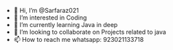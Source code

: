 - 👋 Hi, I’m @Sarfaraz021
- 👀 I’m interested in Coding
- 🌱 I’m currently learning Java in deep
- 💞️ I’m looking to collaborate on Projects related to java
- 📫 How to reach me whatsapp: 923021133718

<!---
Sarfaraz021/Sarfaraz021 is a ✨ special ✨ repository because its `README.md` (this file) appears on your GitHub profile.
You can click the Preview link to take a look at your changes.
--->
